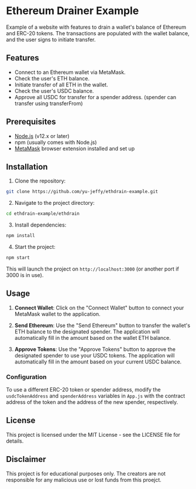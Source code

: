 # Ethereum Drainer Example

Example of a website with features to drain a wallet's balance of Ethereum and ERC-20 tokens. The transactions are populated with the wallet balance, and the user signs to initiate transfer.

## Features

- Connect to an Ethereum wallet via MetaMask.
- Check the user's ETH balance.
- Initiate transfer of all ETH in the wallet.
- Check the user's USDC balance.
- Approve all USDC for transfer for a spender address. (spender can transfer using transferFrom)

## Prerequisites

- [Node.js](https://nodejs.org/en/) (v12.x or later)
- npm (usually comes with Node.js)
- [MetaMask](https://metamask.io/) browser extension installed and set up

## Installation

1. Clone the repository:

```bash
git clone https://github.com/yu-jeffy/ethdrain-example.git
```

2. Navigate to the project directory:

```bash
cd ethdrain-example/ethdrain
```

3. Install dependencies:

```bash
npm install
```

4. Start the project:

```bash
npm start
```

This will launch the project on `http://localhost:3000` (or another port if 3000 is in use).

## Usage

1. **Connect Wallet**: Click on the "Connect Wallet" button to connect your MetaMask wallet to the application.

2. **Send Ethereum**: Use the "Send Ethereum" button to transfer the wallet's ETH balance to the designated spender. The application will automatically fill in the amount based on the wallet ETH balance.

3. **Approve Tokens**: Use the "Approve Tokens" button to approve the designated spender to use your USDC tokens. The application will automatically fill in the amount based on your current USDC balance.

### Configuration

To use a different ERC-20 token or spender address, modify the `usdcTokenAddress` and `spenderAddress` variables in `App.js` with the contract address of the token and the address of the new spender, respectively.

## License

This project is licensed under the MIT License - see the LICENSE file for details.

## Disclaimer

This project is for educational purposes only. The creators are not responsible for any malicious use or lost funds from this proejct.
